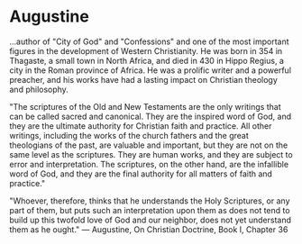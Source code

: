 # Augustine

...author of "City of God" and "Confessions" and one of the most important figures in the development of Western Christianity.
He was born in 354 in Thagaste, a small town in North Africa, and died in 430 in Hippo Regius, a city in the Roman province of Africa.
He was a prolific writer and a powerful preacher, and his works have had a lasting impact on Christian theology and philosophy.

"The scriptures of the Old and New Testaments are the only writings that can be called sacred and canonical. They are the inspired word of God, and they are the ultimate authority for Christian faith and practice. All other writings, including the works of the church fathers and the great theologians of the past, are valuable and important, but they are not on the same level as the scriptures. They are human works, and they are subject to error and interpretation. The scriptures, on the other hand, are the infallible word of God, and they are the final authority for all matters of faith and practice."


"Whoever, therefore, thinks that he understands the Holy Scriptures, or any part of them, but puts such an interpretation upon them as does not tend to build up this twofold love of God and our neighbor, does not yet understand them as he ought."
— Augustine, On Christian Doctrine, Book I, Chapter 36